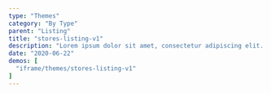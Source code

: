 ```yaml
---
type: "Themes"
category: "By Type"
parent: "Listing"
title: "stores-listing-v1"
description: "Lorem ipsum dolor sit amet, consectetur adipiscing elit. Nunc tempus laoreet leo sit amet iaculis."
date: "2020-06-22"
demos: [
  "iframe/themes/stores-listing-v1"
]
---
```

